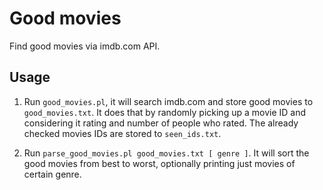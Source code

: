 # Good movies

Find good movies via imdb.com API.

## Usage

1. Run `good_movies.pl`, it will search imdb.com and store good movies to
`good_movies.txt`. It does that by randomly picking up a movie ID and
considering it rating and number of people who rated. The already checked
movies IDs are stored to `seen_ids.txt`.

1. Run `parse_good_movies.pl good_movies.txt [ genre ]`. It will sort the
good movies from best to worst, optionally printing just movies of certain
genre.

